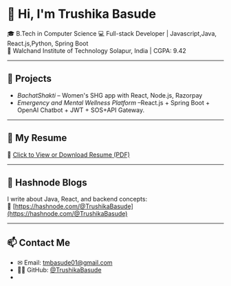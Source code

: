 # 👋 Hi, I'm Trushika Basude

🎓 B.Tech in Computer Science 
💻 Full-stack Developer | Javascript,Java, React.js,Python, Spring Boot   
📍 Walchand Institute of Technology Solapur, India | CGPA: 9.42

---

## 🚀 Projects
- *BachatShakti* – Women's SHG app with React, Node.js, Razorpay
- *Emergency and Mental Wellness Platform* –React.js + Spring Boot + OpenAI Chatbot + JWT + SOS+API Gateway.

---

## 📄 My Resume  
📌 [Click to View or Download Resume (PDF)](./Trushika_Basude_Resume.pdf)

---

## 📝 Hashnode Blogs
I write about Java, React, and backend concepts:  
🔗 [https://hashnode.com/@TrushikaBasude](https://hashnode.com/@TrushikaBasude)

---

## 📫 Contact Me
- ✉ Email: tmbasude01@gmail.com  
- 🧑‍💻 GitHub: [@TrushikaBasude](https://github.com/TrushikaBasude)
-
